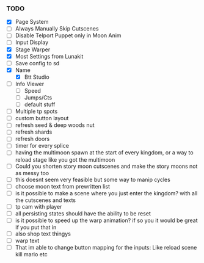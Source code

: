 ### TODO
- [x] Page System  
- [ ] Always Manually Skip Cutscenes  
- [ ] Disable Telport Puppet only in Moon Anim  
- [ ] Input Display  
- [x] Stage Warper
- [x] Most Settings from Lunakit  
- [ ] Save config to sd
- [x] Name  
    - [x] Btt Studio  
- [ ] Info Viewer  
    - [ ] Speed  
    - [ ] Jumps/Cts  
    - [ ] default stuff  
- [ ] Multiple tp spots  
- [ ] custom button layout  
- [ ] refresh seed & deep woods nut  
- [ ] refresh shards  
- [ ] refresh doors  
- [ ] timer for every splice  
- [ ] having the multimoon spawn at the start of every kingdom, or a way to reload stage like you got the multimoon  
- [ ] Could you shorten story moon cutscenes and make the story moons not as messy too  
- [ ] this doesnt seem very feasible but some way to manip cycles  
- [ ] choose moon text from prewritten list  
- [ ] is it possible to make a scene where you just enter the kingdom? with all the cutscenes and texts  
- [ ] tp cam with player  
- [ ] all persisting states should have the ability to be reset  
- [ ] is it possible to speed up the warp animation? if so you it would be great if you put that in  
- [ ] also shop text thingys  
- [ ] warp text  
- [ ] That im able to change button mapping for the inputs: Like reload scene kill mario etc  